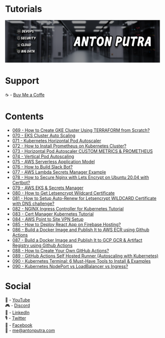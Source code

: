 # Tutorials

![YouTube Art](assets/youtube-art.png?raw=true "Title")

# Support

☕ - [Buy Me a Coffe](https://www.buymeacoffee.com/antonputra)

# Contents

- [069 - How to Create GKE Cluster Using TERRAFORM from Scratch?](lessons/069)
- [070 - EKS Cluster Auto Scaling](lessons/070)
- [071 - Kubernetes Horizontal Pod Autoscaler](lessons/071)
- [072 - How to Install Prometheus on Kubernetes Cluster?](lessons/072)
- [073 - Horizontal Pod Autoscaler CUSTOM METRICS & PROMETHEUS](lessons/073)
- [074 - Vertical Pod Autoscaling](lessons/074)
- [075 - AWS Serverless Application Model](lessons/075)
- [076 - How to Build Slack Bot?](lessons/076)
- [077 - AWS Lambda Secrets Manager Example](lessons/077)
- [078 - How to Secure Nginx with Lets Encrypt on Ubuntu 20.04 with Certbot?](lessons/078)
- [079 - AWS EKS & Secrets Manager](lessons/079)
- [080 - How to Get Letsencrypt Wildcard Certificate](lessons/080)
- [081 - How to Setup Auto-Renew for Letsencrypt WILDCARD Certificate with DNS challenge?](lessons/081)
- [082 - NGINX Ingress Controller for Kubernetes Tutorial](lessons/082)
- [083 - Cert Manager Kubernetes Tutorial](lessons/083)
- [084 - AWS Point to Site VPN Setup](lessons/084)
- [085 - How to Deploy React App on Firebase Hosting?](lessons/085)
- [086 - Build a Docker Image and Publish It to AWS ECR using Github Actions](lessons/086)
- [087 - Build a Docker Image and Publish It to GCP GCR & Artifact Registry using Github Actions](lessons/087)
- [088 - How to Create Your Own GitHub Actions?](lessons/088)
- [089 - GitHub Actions Self Hosted Runner (Autoscaling with Kubernetes)](lessons/089)
- [090 - Kubernetes Terminal: 6 Must-Have Tools to Install & Examples](lessons/090)
- [090 - Kubernetes NodePort vs LoadBalancer vs Ingress?](lessons/091)

# Social

🎥 - [YouTube](https://www.youtube.com/c/AntonPutra)  
🎮 - [Discord](https://discord.gg/Wy5SPDSTjX)  
💼 - [LinkedIn](https://www.linkedin.com/in/anton-putra)  
🎙 - [Twitter](https://twitter.com/antonvputra)  
👥 - [Facebook](https://www.facebook.com/profile.php?id=100037229408982)  
📨 - me@antonputra.com  
